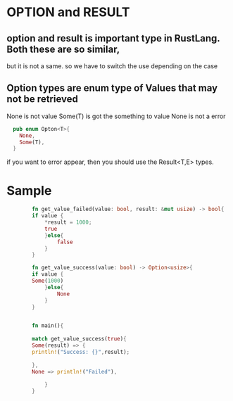 # OPTION and RESULT

## option and result is important type in RustLang. Both these are so similar,
but it is not a same.
so we have to switch the use depending on the case


## Option<T> types are enum type of Values that may not be retrieved
None is not value
Some(T) is got the something to value 
None is not a error

```rust
  pub enum Opton<T>{
    None,
    Some(T),
  }
 ```
    
if you want to error appear,
then you should use the Result<T,E> types.

    
    
    
# Sample
```rust
        fn get_value_failed(value: bool, result: &mut usize) -> bool{
        if value {
            *result = 1000;
            true
            }else{
                false
            }
        }

        fn get_value_success(value: bool) -> Option<usize>{
        if value {
        Some(1000)
            }else{
                None
            }
        }


        fn main(){
    
        match get_value_success(true){
        Some(result) => { 
        println!("Success: {}",result);
        
        },
        None => println!("Failed"),
            
            }
        }
```
    

